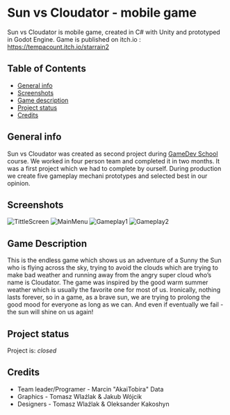 # Sun vs Cloudator - mobile game

Sun vs Cloudator is mobile game, created in C# with Unity and prototyped in Godot Engine.
Game is published on itch.io : https://tempacount.itch.io/starrain2

## Table of Contents
* [General info](#general-info)
* [Screenshots](#screenshots)
* [Game description](#game-description)
* [Project status](#project-status)
* [Credits](#credits)

## General info

Sun vs Cloudator was created as second project during [GameDev School]( https://gds.gamedevschool.pl/ ) course. We worked in four person team and completed it in two months. It was a first project which we had to complete by ourself. During production we create five gameplay mechani prototypes and selected best in our opinion.   

## Screenshots
![TittleScreen](./images/unnamed.jpg)
![MainMenu](./images/unnamed1.jpg)
![Gameplay1](./images/unnamed2.jpg)
![Gameplay2](./images/unnamed3.jpg)

## Game Description
This is the endless game which shows us an adventure of a Sunny the Sun who is
flying across the sky, trying to avoid the clouds which are trying to make bad
weather and running away from the angry super cloud who’s name is Cloudator. The
game was inspired by the good warm summer weather which is usually the favorite
one for most of us. Ironically, nothing lasts forever, so in a game, as a brave sun, we
are trying to prolong the good mood for everyone as long as we can. And even if
eventually we fail - the sun will shine on us again!

## Project status
Project is: _closed_

## Credits
* Team leader/Programer - Marcin "AkaiTobira" Data
* Graphics  - Tomasz Wlaźlak & Jakub Wójcik
* Designers - Tomasz Wlaźlak & Oleksander Kakoshyn


 
 

